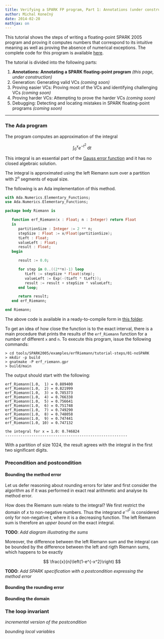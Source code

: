 ```yaml
---
title: Verifying a SPARK FP program, Part 1: Annotations (under construction)
author: Michal Konečný
date: 2014-02-28
mathjax: on
---
```


This tutorial shows the steps of writing a floating-point SPARK 2005 program
and proving it computes numbers that correspond to its intuitive meaning 
as well as proving the absence of numerical exceptions.  The complete code
for this program is available [here](https://github.com/michalkonecny/polypaver/tree/master/tools/SPARK2005/examples/erfRiemann).

The tutorial is divided into the following parts:

  1. **Annotations: Annotating a SPARK floating-point program** *(this page, under construction)* 
  2. Generation: Generating valid VCs *(coming soon)*
  3. Proving easier VCs: Proving most of the VCs and identifying challenging VCs *(coming soon)*
  4. Proving harder VCs: Attempting to prove the harder VCs *(coming soon)*
  5. Debugging: Detecting and locating mistakes in SPARK floating-point programs *(coming soon)* 

---

### The Ada program

The program computes an approximation of the integral

$$
\int_0^x e^{-t^2}\;\mathrm{d}t
$$

This integral is an essential part of the [Gauss error function](http://en.wikipedia.org/wiki/Error_function) and it has no closed algebraic solution.

The integral is approximated using the left Riemann sum over a partition with $2^n$ segments of equal size.  

The following is an Ada implementation of this method.

```ada
with Ada.Numerics.Elementary_Functions;
use Ada.Numerics.Elementary_Functions;

package body Riemann is

   function erf_Riemann(x : Float; n : Integer) return Float
   is
      partitionSize : Integer := 2 ** n;
      stepSize : Float := x/Float(partitionSize);
      tLeft : Float;
      valueLeft : Float;
      result : Float;
   begin

      result := 0.0;

      for step in 0..((2**n)-1) loop
         tLeft := stepSize * Float(step);
         valueLeft := Exp(-(tLeft * tLeft));
         result := result + stepSize * valueLeft;
      end loop;

      return result;
   end erf_Riemann;

end Riemann;
```

The above code is available in a ready-to-compile form in 
[this folder](https://github.com/michalkonecny/polypaver/tree/master/tools/SPARK2005/examples/erfRiemann/tutorial-steps/01-noSPARK).

To get an idea of how close the function is to the exact interval, there is a main procedure that prints
the results of the `erf_Riemann` function for a number of different `x` and `n`.  To execute this program,
issue the following commands:

```
> cd tools/SPARK2005/examples/erfRiemann/tutorial-steps/01-noSPARK
> mkdir -p build
> gnatmake -P erf_riemann.gpr
> build/main
```  

The output should start with the following:

```
erf_Riemann(1.0,  1) = 0.889400
erf_Riemann(1.0,  2) = 0.821999
erf_Riemann(1.0,  3) = 0.785373
erf_Riemann(1.0,  4) = 0.766338
erf_Riemann(1.0,  5) = 0.756641
erf_Riemann(1.0,  6) = 0.751748
erf_Riemann(1.0,  7) = 0.749290
erf_Riemann(1.0,  8) = 0.748058
erf_Riemann(1.0,  9) = 0.747441
erf_Riemann(1.0, 10) = 0.747132

the integral for x = 1.0: 0.746824
--------------------------------------------------------
```

With a partition of size 1024, the result agrees with the integral in the first two
significant digits.

<!--
The package `PP_F_Elementary` is a PolyPaver-friendly alternative
to `Ada.Numeric.Elementary_Functions`.  
This package is included in the PolyPaver download bundle.  
-->

### Precondition and postcondition

#### Bounding the method error

Let us defer reasoning about rounding errors for later and first consider the
algorithm as if it was performed in exact real arithmetic and analyse its method error.

How does the Riemann sum relate to the integral?  We first restrict the domain of $x$ to non-negative numbers.
Thus the integrand $e^{-t^2}$ is considered only for non-negative $t$, where it is a decreasing function.
The left Riemann sum is therefore an *upper bound* on the exact integral.  

**TODO**: *Add diagram illustrating the sums*

Moreover, the difference between the left Riemann sum and the integral can be bounded by the difference
between the left and rigth Riemann sums, which happens to be exactly 

$$
\frac{x}{n}\left(1-e^{-x^2}\right)
$$

**TODO**: *Add SPARK specification with a postcondition expressing the method error*

#### Bounding the rounding error

#### Bounding the domain

### The loop invariant

*incremental version of the postcondition*

*bounding local variables*